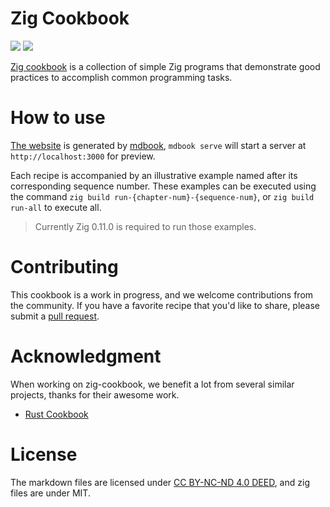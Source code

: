# Zig Cookbook

[![](https://github.com/zigcc/zig-cookbook/actions/workflows/ci.yml/badge.svg)](https://github.com/zigcc/zig-cookbook/actions/workflows/ci.yml)
[![](https://github.com/zigcc/zig-cookbook/actions/workflows/pages.yml/badge.svg)](https://github.com/zigcc/zig-cookbook/actions/workflows/pages.yml)

[Zig cookbook](https://zigcc.github.io/zig-cookbook/) is a collection of simple Zig programs that demonstrate good practices to accomplish common programming tasks.

# How to use

[The website](https://zigcc.github.io/zig-cookbook/) is generated by [mdbook](https://rust-lang.github.io/mdBook/), `mdbook serve` will start a server at `http://localhost:3000` for preview.

Each recipe is accompanied by an illustrative example named after its corresponding sequence number. These examples can be executed using the command `zig build run-{chapter-num}-{sequence-num}`, or `zig build run-all` to execute all.

> Currently Zig 0.11.0 is required to run those examples.

# Contributing

This cookbook is a work in progress, and we welcome contributions from the community. If you have a favorite recipe that you'd like to share, please submit a [pull request](https://github.com/zigcc/zig-cookbook/pulls).

# Acknowledgment

When working on zig-cookbook, we benefit a lot from several similar projects, thanks for their awesome work.

- [Rust Cookbook](https://github.com/rust-lang-nursery/rust-cookbook)

# License

The markdown files are licensed under [CC BY-NC-ND 4.0 DEED](https://creativecommons.org/licenses/by-nc-nd/4.0/), and zig files are under MIT.
